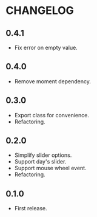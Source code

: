 # CHANGELOG

## 0.4.1

* Fix error on empty value.

## 0.4.0

* Remove moment dependency.

## 0.3.0

* Export class for convenience.
* Refactoring.

## 0.2.0

* Simplify slider options.
* Support day's slider.
* Support mouse wheel event.
* Refactoring.

## 0.1.0

* First release.
